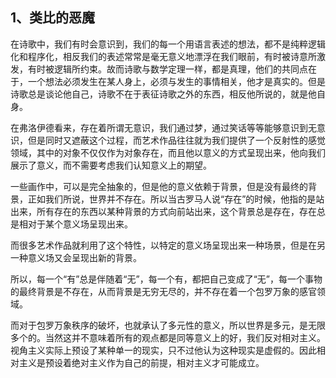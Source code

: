 <h2>1、类比的恶魔</h2><p data-pid="RGkFOaab">在诗歌中，我们有时会意识到，我们的每一个用语言表述的想法，都不是纯粹逻辑化和程序化，相反我们的表述常常是毫无意义地漂浮在我们眼前，有时被诗意所激发，有时被逻辑所约束。故而诗歌与数学定理一样，都是真理，他们的共同点在于，一个想法必须发生在某人身上，必须与发生的事情相关，他才是真实的。但是诗歌总是谈论他自己，诗歌不在于表征诗歌之外的东西，相反他所说的，就是他自身。</p><p data-pid="h3q3NgFZ">在弗洛伊德看来，存在着所谓无意识，我们通过梦，通过笑话等等能够意识到无意识，但是同时又遮蔽这个过程，而艺术作品往往就为我们提供了一个反射性的感觉领域，其中的对象不仅仅作为对象存在，而且他以意义的方式呈现出来，他向我们展示了意义，而不需要考虑我们认知意义上的期望。</p><p data-pid="yalnlNRZ">一些画作中，可以是完全抽象的，但是他的意义依赖于背景，但是没有最终的背景，正如我们所说，世界并不存在。所以当古罗马人说“存在”的时候，他指的是站出来，所有存在的东西以某种背景的方式向前站出来，这个背景总是存在，存在总是相对于某个意义场呈现出来。</p><p data-pid="4DotZHyO">而很多艺术作品就利用了这个特性，以特定的意义场呈现出来一种场景，但是在另一种意义场又会呈现出新的背景。</p><p data-pid="nhPvoj6v">所以，每一个“有”总是伴随着“无”，每一个有，都把自己变成了“无”，每一个事物的最终背景是不存在，从而背景是无穷无尽的，并不存在着一个包罗万象的感官领域。</p><p data-pid="fk3qAIcJ">而对于包罗万象秩序的破坏，也就承认了多元性的意义，所以世界是多元，是无限多个的。当然这并不意味着所有的观点都是同等意义上的好，我们反对相对主义。视角主义实际上预设了某种单一的现实，只不过他认为这种现实是虚假的。因此相对主义是预设着绝对主义作为自己的前提，相对主义才可能成立。</p><p></p>